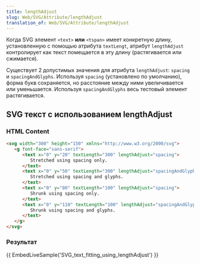 ```yaml
---
title: lengthAdjust
slug: Web/SVG/Attribute/lengthAdjust
translation_of: Web/SVG/Attribute/lengthAdjust
---
```


Когда SVG элемент `<text>` **или** `<tspan>` имеет конкретную длину, установленную с помощью атрибута `textLengt`, атрибут `lengthAdjust` контролирует как текст помещается в эту длину (растягивается или сжимается).

Существует 2 допустимых значения для атрибута `lengthAdjust`: `spacing` и `spacingAndGlyphs`. Используя `spacing` (установлено по умолчанию), форма букв сохраняется, но расстояние между ними увеличивается или уменьшается. Используя `spacingAndGlyphs` весь тестовый элемент растягивается.

## SVG текст с использованием lengthAdjust

### HTML Content

```html
<svg width="300" height="150" xmlns="http://www.w3.org/2000/svg">
   <g font-face="sans-serif">
      <text x="0" y="20" textLength="300" lengthAdjust="spacing">
         Stretched using spacing only.
      </text>
      <text x="0" y="50" textLength="300" lengthAdjust="spacingAndGlyphs">
         Stretched using spacing and glyphs.
      </text>
      <text x="0" y="80" textLength="100" lengthAdjust="spacing">
         Shrunk using spacing only.
      </text>
      <text x="0" y="110" textLength="100" lengthAdjust="spacingAndGlyphs">
         Shrunk using spacing and glyphs.
      </text>
   </g>
</svg>
```

### Результат

{{ EmbedLiveSample('SVG_text_fitting_using_lengthAdjust') }}
